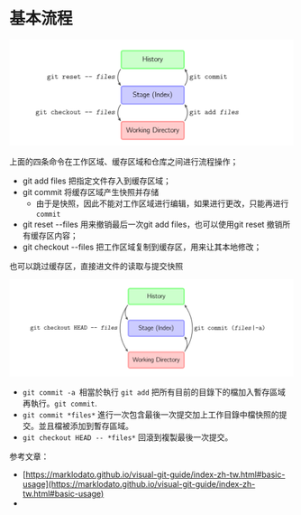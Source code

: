 # 基本流程

**![image-20210915054225557](img/image-20210915054225557.png)**

上面的四条命令在工作区域、缓存区域和仓库之间进行流程操作；

+ git add files 把指定文件存入到缓存区域；
+ git commit 将缓存区域产生快照并存储
  + 由于是快照，因此不能对工作区域进行编辑，如果进行更改，只能再进行`commit`
+ git reset --files 用来撤销最后一次git add files，也可以使用git reset 撤销所有缓存区内容；
+ git checkout --files 把工作区域复制到缓存区，用来让其本地修改；

也可以跳过缓存区，直接进文件的读取与提交快照

![image-20210915054634044](img/image-20210915054634044.png)

- `git commit -a `相當於執行 `git add` 把所有目前的目錄下的檔加入暫存區域再執行。`git commit`.
- `git commit *files*` 進行一次包含最後一次提交加上工作目錄中檔快照的提交。並且檔被添加到暫存區域。
- `git checkout HEAD -- *files*` 回滾到複製最後一次提交。

参考文章：

+ [https://marklodato.github.io/visual-git-guide/index-zh-tw.html#basic-usage](https://marklodato.github.io/visual-git-guide/index-zh-tw.html#basic-usage)
+ 
